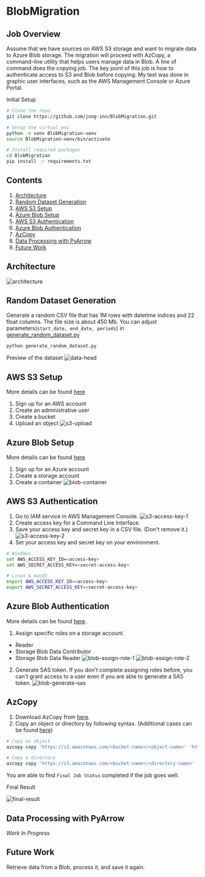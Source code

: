 # BlobMigration


## Job Overview

Assume that we have sources on AWS S3 storage and want to migrate data to Azure Blob storage. The migration will proceed with AzCopy, a command-line utility that helps users manage data in Blob. A line of command does the copying job. The key point of this job is how to authenticate access to S3 and Blob before copying. My test was done in graphic user interfaces, such as the AWS Management Console or Azure Portal.

Initial Setup

```bash
# Clone the repo
git clone https://github.com/jong-inn/BlobMigration.git

# Setup the virtual env
python -m venv BlobMigration-venv
source BlobMigration-venv/bin/activate

# Install required packages
cd BlobMigration
pip install -r requirements.txt
```

## Contents
1) [Architecture](#architecture)
2) [Random Dataset Generation](#random-dataset-generation)
3) [AWS S3 Setup](#aws-s3-setup)
4) [Azure Blob Setup](#azure-blob-setup)
5) [AWS S3 Authentication](#aws-s3-authentication)
6) [Azure Blob Authentication](#azure-blob-authentication)
7) [AzCopy](#azcopy)
8) [Data Processing with PyArrow](#data-processing-with-pyarrow)
9) [Future Work](#future-work)


## Architecture

![architecture](asset/img/architecture.png)


## Random Dataset Generation

Generate a random CSV file that has 1M rows with datetime indices and 22 float columns. The file size is about 450 Mb.
You can adjust parameters(`start_date, end_date, periods`) in [generate_random_dataset.py](generate_random_dataset.py)

```bash
python generate_random_dataset.py
```

Preview of the dataset
![data-head](asset/img/data-head.png)

## AWS S3 Setup

More details can be found [here](https://docs.aws.amazon.com/AmazonS3/latest/userguide/GetStartedWithS3.html)

1) Sign up for an AWS account
2) Create an administrative user
3) Create a bucket
4) Upload an object
![s3-upload](asset/img/s3-upload.png)

## Azure Blob Setup

More details can be found [here](https://learn.microsoft.com/en-us/azure/storage/blobs/storage-quickstart-blobs-portal)

1) Sign up for an Azure account
2) Create a storage account
3) Create a container
![blob-container](asset/img/blob-container.png)


## AWS S3 Authentication

1) Go to IAM service in AWS Management Console.
![s3-access-key-1](asset/img/s3-access-key-1.png)
2) Create access key for a Command Line Interface.
3) Save your access key and secret key in a CSV file. (Don't remove it.)
![s3-access-key-2](asset/img/s3-access-key-2.png)
4) Set your access key and secret key on your environment.

```bash
# Windows
set AWS_ACCESS_KEY_ID=<access-key>
set AWS_SECRET_ACCESS_KEY=<secret-access-key>

# Linux & macOS
export AWS_ACCESS_KEY_ID=<access-key>
export AWS_SECRET_ACCESS_KEY=<secret-access-key>
```

## Azure Blob Authentication

More details can be found [here](https://learn.microsoft.com/en-us/azure/role-based-access-control/role-assignments-portal?tabs=delegate-condition).

1) Assign specific roles on a storage account.
  - Reader
  - Storage Blob Data Contributor
  - Storage Blob Data Reader
  ![blob-assign-role-1](asset/img/blob-assign-role-1.png)
  ![blob-assign-role-2](asset/img/blob-assign-role-2.png)

2) Generate SAS token. If you don't complete assigning roles before, you can't grant access to a user even if you are able to generate a SAS token.
![blob-generate-sas](asset/img/blob-generate-sas.png)


## AzCopy

1) Download AzCopy from [here](https://learn.microsoft.com/en-us/azure/storage/common/storage-use-azcopy-v10).
2) Copy an object or directory by following syntax. (Additional cases can be found [here](https://learn.microsoft.com/en-us/azure/storage/common/storage-use-azcopy-s3?source=recommendations))

```bash
# Copy an object
azcopy copy 'https://s3.amazonaws.com/<bucket-name>/<object-name>' 'https://<storage-account-name>.blob.core.windows.net/<container-name>/<blob-name>?<sas-token>'

# Copy a directory
azcopy copy 'https://s3.amazonaws.com/<bucket-name>/<directory-name>' 'https://<storage-account-name>.blob.core.windows.net/<container-name>/<directory-name>?<sas-token>' --recursive=true
```

You are able to find `Final Job Status` completed if the job goes well.

Final Result

![final-result](asset/img/final-result.png)


## Data Processing with PyArrow

*Work In Progress*

## Future Work

Retrieve data from a Blob, process it, and save it again.